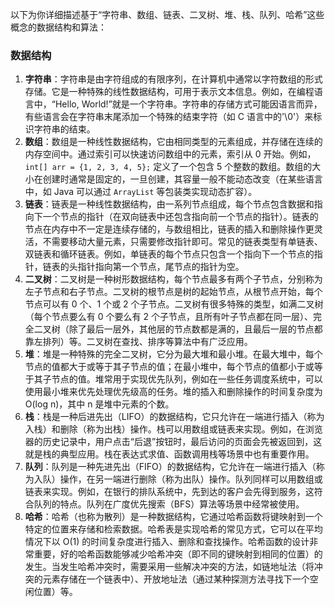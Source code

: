 以下为你详细描述基于“字符串、数组、链表、二叉树、堆、栈、队列、哈希”这些概念的数据结构和算法：

### 数据结构
1. **字符串**：字符串是由字符组成的有限序列，在计算机中通常以字符数组的形式存储。它是一种特殊的线性数据结构，可用于表示文本信息。例如，在编程语言中，“Hello, World!”就是一个字符串。字符串的存储方式可能因语言而异，有些语言会在字符串末尾添加一个特殊的结束字符（如 C 语言中的'\0'）来标识字符串的结束。
2. **数组**：数组是一种线性数据结构，它由相同类型的元素组成，并存储在连续的内存空间中。通过索引可以快速访问数组中的元素，索引从 0 开始。例如，`int[] arr = {1, 2, 3, 4, 5};` 定义了一个包含 5 个整数的数组。数组的大小在创建时通常是固定的，一旦创建，其容量一般不能动态改变（在某些语言中，如 Java 可以通过 `ArrayList` 等包装类实现动态扩容）。
3. **链表**：链表是一种线性数据结构，由一系列节点组成，每个节点包含数据和指向下一个节点的指针（在双向链表中还包含指向前一个节点的指针）。链表的节点在内存中不一定是连续存储的，与数组相比，链表的插入和删除操作更灵活，不需要移动大量元素，只需要修改指针即可。常见的链表类型有单链表、双链表和循环链表。例如，单链表的每个节点只包含一个指向下一个节点的指针，链表的头指针指向第一个节点，尾节点的指针为空。
4. **二叉树**：二叉树是一种树形数据结构，每个节点最多有两个子节点，分别称为左子节点和右子节点。二叉树的根节点是树的起始节点，从根节点开始，每个节点可以有 0 个、1 个或 2 个子节点。二叉树有很多特殊的类型，如满二叉树（每个节点要么有 0 个要么有 2 个子节点，且所有叶子节点都在同一层）、完全二叉树（除了最后一层外，其他层的节点数都是满的，且最后一层的节点都靠左排列）等。二叉树在查找、排序等算法中有广泛应用。
5. **堆**：堆是一种特殊的完全二叉树，它分为最大堆和最小堆。在最大堆中，每个节点的值都大于或等于其子节点的值；在最小堆中，每个节点的值都小于或等于其子节点的值。堆常用于实现优先队列，例如在一些任务调度系统中，可以使用最小堆来优先处理优先级高的任务。堆的插入和删除操作的时间复杂度为 O(log n)，其中 n 是堆中元素的个数。
6. **栈**：栈是一种后进先出（LIFO）的数据结构，它只允许在一端进行插入（称为入栈）和删除（称为出栈）操作。栈可以用数组或链表来实现。例如，在浏览器的历史记录中，用户点击“后退”按钮时，最后访问的页面会先被返回到，这就是栈的典型应用。栈在表达式求值、函数调用栈等场景中也有重要作用。
7. **队列**：队列是一种先进先出（FIFO）的数据结构，它允许在一端进行插入（称为入队）操作，在另一端进行删除（称为出队）操作。队列同样可以用数组或链表来实现。例如，在银行的排队系统中，先到达的客户会先得到服务，这符合队列的特点。队列在广度优先搜索（BFS）算法等场景中经常被使用。
8. **哈希**：哈希（也称为散列）是一种数据结构，它通过哈希函数将键映射到一个特定的位置来存储和检索数据。哈希表是实现哈希的常见方式，它可以在平均情况下以 O(1) 的时间复杂度进行插入、删除和查找操作。哈希函数的设计非常重要，好的哈希函数能够减少哈希冲突（即不同的键映射到相同的位置）的发生。当发生哈希冲突时，需要采用一些解决冲突的方法，如链地址法（将冲突的元素存储在一个链表中）、开放地址法（通过某种探测方法寻找下一个空闲位置）等。


